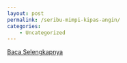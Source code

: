 ```yaml
---
layout: post
permalink: /seribu-mimpi-kipas-angin/
categories:
    - Uncategorized
---
```


[Baca Selengkapnya](/05)